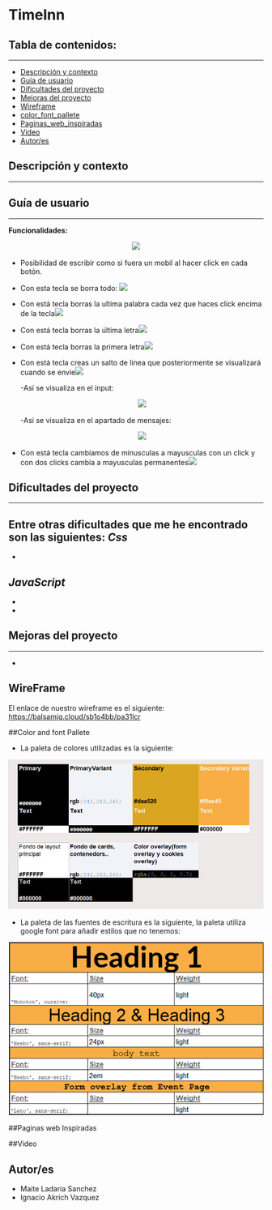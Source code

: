 <h1>TimeInn</h1>

## Tabla de contenidos:
---
- [Descripción y contexto](#descripción-y-contexto)
- [Guía de usuario](#guía-de-usuario)
- [Dificultades del proyecto](#Dificultades-del-proyecto)
- [Mejoras del proyecto](#Mejoras-proyecto)
- [Wireframe](#WireFrame)
- [color_font_pallete](#Color-and-font-pallete)  
- [Paginas_web_inspiradas](#Paginas-web-inspiradas)
- [Video](#Video)
- [Autor/es](#autores)

## Descripción y contexto
---

## Guía de usuario
---
**Funcionalidades:**


<p align="center"><img src="/src/img/tecladoproyecto.png"/></p> 

- Posibilidad de escribir como si fuera un mobil al hacer click en cada botón.
- <p>Con esta tecla se borra todo: <img src="/src/img/tecla.png"/></p>
- <p> Con está tecla borras la ultima palabra cada vez que haces click encima de la tecla<img src="src/img/teclaCE.png"></p>
- <p> Con está tecla borras la última letra<img src="src/img/teclaborrarultima.png"></p>
- <p> Con está tecla borras la primera letra<img src="src/img/teclaborraprimera.png"></p>
- <p> Con está tecla creas un salto de linea que posteriormente se visualizará cuando se envie<img src="src/img/teclabr.png"></p>
    -Así se visualiza en el input:
    <p align="center"><img src="/src/img/saltodelinea.png"/></p> 
    -Así se visualiza en el apartado de mensajes:
    <p align="center"><img src="/src/img/mensajesalto.png"/></p> 
- <p> Con está tecla cambiamos de minusculas a mayusculas con un click y con dos clicks cambia a mayusculas permanentes<img src="src/img/teclacambiomayus.png"></p>


## Dificultades del proyecto
---
**Entre otras dificultades que me he encontrado son las siguientes:**
*Css*
- 
- 

*JavaScript*
- 
- 
- 


## Mejoras del proyecto
---
-

## WireFrame

El enlace de nuestro wireframe es el siguiente: https://balsamiq.cloud/sb1o4bb/pa31lcr

##Color and font Pallete

- La paleta de colores utilizadas es la siguiente:
<p><img src="src/img/Colour_palette.png" alt="paleta de colores"></p>

- La paleta de las fuentes de escritura es la siguiente, la paleta utiliza google font para añadir estilos que no tenemos:
<p><img src="src/img/Font_Pallete.png" alt="paleta de colores"></p>

##Paginas web Inspiradas

##Video

## Autor/es

- Maite Ladaria Sanchez
- Ignacio Akrich Vazquez
